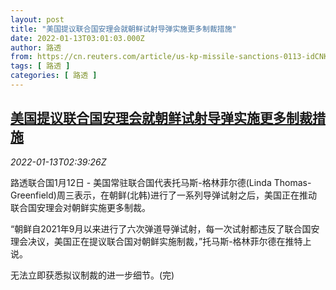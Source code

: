 ```yaml
---
layout: post
title: "美国提议联合国安理会就朝鲜试射导弹实施更多制裁措施"
date: 2022-01-13T03:01:03.000Z
author: 路透
from: https://cn.reuters.com/article/us-kp-missile-sanctions-0113-idCNKBS2JN06J
tags: [ 路透 ]
categories: [ 路透 ]
---
```

<!--1642042863000-->
[美国提议联合国安理会就朝鲜试射导弹实施更多制裁措施](https://cn.reuters.com/article/us-kp-missile-sanctions-0113-idCNKBS2JN06J)
------

<div>
<div><i>2022-01-13T02:39:26Z</i></div><p>路透联合国1月12日 - 美国常驻联合国代表托马斯-格林菲尔德(Linda Thomas-Greenfield)周三表示，在朝鲜(北韩)进行了一系列导弹试射之后，美国正在推动联合国安理会对朝鲜实施更多制裁。</p><p>“朝鲜自2021年9月以来进行了六次弹道导弹试射，每一次试射都违反了联合国安理会决议，美国正在提议联合国对朝鲜实施制裁，”托马斯-格林菲尔德在推特上说。</p><p>无法立即获悉拟议制裁的进一步细节。(完)</p>
</div>
